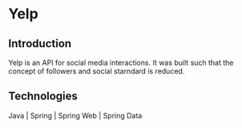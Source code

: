 # Yelp
## Introduction
Yelp is an API for social media interactions. It was built such that the concept of followers and social starndard is reduced. 
## Technologies
Java | Spring | Spring Web | Spring Data
